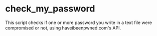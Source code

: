 # check_my_password

This script checks if one or more password you write in a text file were compromised or not, using haveibeenpwned.com's API.
